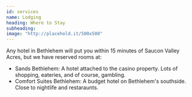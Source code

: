 ```yaml
---
id: services
name: Lodging
heading: Where to Stay
subheading: 
image: "http://placehold.it/500x500"
---
```


Any hotel in Bethlehem will put you within 15 minutes of Saucon Valley Acres, but we have reserved rooms at: 
- Sands Bethlehem: A hotel attached to the casino property. Lots of shopping, eateries, and of course, gambling. 
- Comfort Suites Bethlehem: A budget hotel on Bethlehem's southside. Close to nightlife and restaraunts. 
